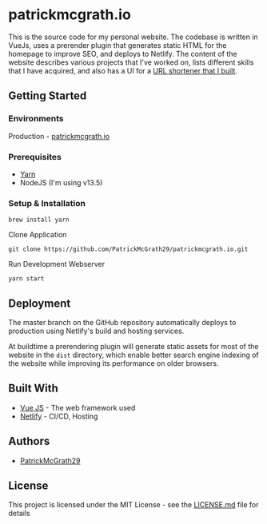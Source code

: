 # patrickmcgrath.io

This is the source code for my personal website. The codebase is written in VueJs, uses a prerender plugin that generates static HTML for the homepage to improve SEO, and deploys to Netlify. The content of the website describes various projects that I've worked on, lists different skills that I have acquired, and also has a UI for a [URL shortener that I built](https://github.com/PatrickMcGrath29/stella).

## Getting Started

### Environments

Production - [patrickmcgrath.io](https://patrickmcgrath.io)

### Prerequisites


- [Yarn](https://yarnpkg.com/lang/en/)
- NodeJS (I'm using v13.5)

### Setup & Installation

```
brew install yarn
```


Clone Application

```
git clone https://github.com/PatrickMcGrath29/patrickmcgrath.io.git
```

Run Development Webserver
```
yarn start
```

## Deployment

The master branch on the GitHub repository automatically deploys to production using Netlify's build and hosting services.

At buildtime a prerendering plugin will generate static assets for most of the website in the `dist` directory, which enable better search engine indexing of the website while improving its performance on older browsers.

## Built With

* [Vue JS](https://vuejs.org/) - The web framework used
* [Netlify](https://www.netlify.com/) - CI/CD, Hosting

## Authors

* [PatrickMcGrath29](https://github.com/PatrickMcGrath29)


## License

This project is licensed under the MIT License - see the [LICENSE.md](LICENSE.md) file for details
